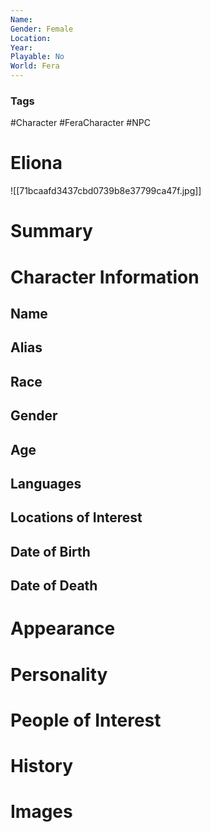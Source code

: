 ```yaml
---
Name: 
Gender: Female
Location: 
Year: 
Playable: No
World: Fera
---
```


### Tags
#Character #FeraCharacter  #NPC

# Eliona
![[71bcaafd3437cbd0739b8e37799ca47f.jpg]]

# Summary


# Character Information

## Name

## Alias

## Race

## Gender

## Age

## Languages

## Locations of Interest

## Date of Birth

## Date of Death

# Appearance

# Personality

# People of Interest

# History

# Images

